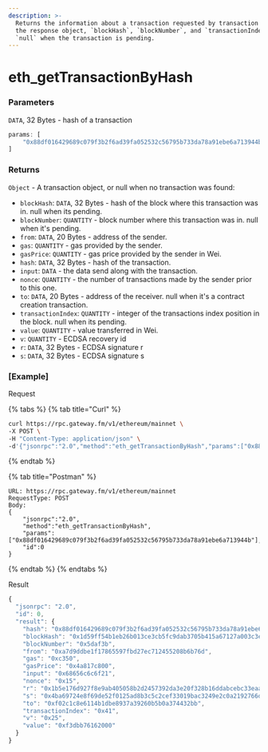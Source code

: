 ```yaml
---
description: >-
  Returns the information about a transaction requested by transaction hash. In
  the response object, `blockHash`, `blockNumber`, and `transactionIndex` are
  `null` when the transaction is pending.
---
```


# eth\_getTransactionByHash

### Parameters

`DATA`, 32 Bytes - hash of a transaction

```javascript
params: [
    "0x88df016429689c079f3b2f6ad39fa052532c56795b733da78a91ebe6a713944b"
]
```

### Returns

`Object` - A transaction object, or null when no transaction was found:

* `blockHash`: `DATA`, 32 Bytes - hash of the block where this transaction was in. null when its pending.
* `blockNumber`: `QUANTITY` - block number where this transaction was in. null when it's pending.
* `from`: `DATA`, 20 Bytes - address of the sender.
* `gas`: `QUANTITY` - gas provided by the sender.
* `gasPrice`: `QUANTITY` - gas price provided by the sender in Wei.
* `hash`: `DATA`, 32 Bytes - hash of the transaction.
* `input`: `DATA` - the data send along with the transaction.
* `nonce`: `QUANTITY` - the number of transactions made by the sender prior to this one.
* `to`: `DATA`, 20 Bytes - address of the receiver. null when it's a contract creation transaction.
* `transactionIndex`: `QUANTITY` - integer of the transactions index position in the block. null when its pending.
* `value`: `QUANTITY` - value transferred in Wei.
* `v`: `QUANTITY` - ECDSA recovery id
* `r`: `DATA`, 32 Bytes - ECDSA signature r
* `s`: `DATA`, 32 Bytes - ECDSA signature s

### [Example]
Request

{% tabs %}
{% tab title="Curl" %}
```bash
curl https://rpc.gateway.fm/v1/ethereum/mainnet \
-X POST \
-H "Content-Type: application/json" \
-d'{"jsonrpc":"2.0","method":"eth_getTransactionByHash","params":["0x88df016429689c079f3b2f6ad39fa052532c56795b733da78a91ebe6a713944b"],"id":0}'
```
{% endtab %}

{% tab title="Postman" %}
```http
URL: https://rpc.gateway.fm/v1/ethereum/mainnet
RequestType: POST
Body: 
{
    "jsonrpc":"2.0",
    "method":"eth_getTransactionByHash",
    "params":["0x88df016429689c079f3b2f6ad39fa052532c56795b733da78a91ebe6a713944b"],
    "id":0
}
```
{% endtab %}
{% endtabs %}

Result

```javascript
{
  "jsonrpc": "2.0",
  "id": 0,
  "result": {
    "hash": "0x88df016429689c079f3b2f6ad39fa052532c56795b733da78a91ebe6a713944b",
    "blockHash": "0x1d59ff54b1eb26b013ce3cb5fc9dab3705b415a67127a003c3e61eb445bb8df2",
    "blockNumber": "0x5daf3b",
    "from": "0xa7d9ddbe1f17865597fbd27ec712455208b6b76d",
    "gas": "0xc350",
    "gasPrice": "0x4a817c800",
    "input": "0x68656c6c6f21",
    "nonce": "0x15",
    "r": "0x1b5e176d927f8e9ab405058b2d2457392da3e20f328b16ddabcebc33eaac5fea",
    "s": "0x4ba69724e8f69de52f0125ad8b3c5c2cef33019bac3249e2c0a2192766d1721c",
    "to": "0xf02c1c8e6114b1dbe8937a39260b5b0a374432bb",
    "transactionIndex": "0x41",
    "v": "0x25",
    "value": "0xf3dbb76162000"
  }
}
```

